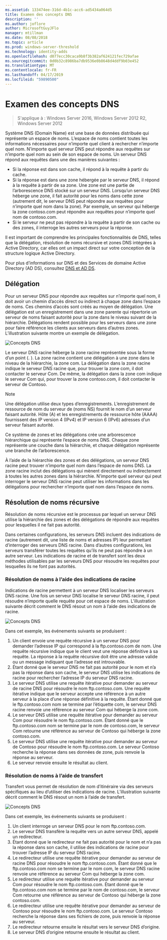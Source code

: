 ```yaml
---
ms.assetid: 133474ee-316d-4b1c-acc6-ad5434a064d5
title: Examen des concepts DNS
description: ''
ms.author: joflore
author: MicrosoftGuyJFlo
manager: mtillman
ms.date: 08/08/2018
ms.topic: article
ms.prod: windows-server-threshold
ms.technology: identity-adds
ms.openlocfilehash: d077ecc30caca9b8f3b382af624121fec729afae
ms.sourcegitcommit: 0d0b32c8986ba7db9536e0b8648d4ddf9b03e452
ms.translationtype: MT
ms.contentlocale: fr-FR
ms.lasthandoff: 04/17/2019
ms.locfileid: "59890500"
---
```

# <a name="reviewing-dns-concepts"></a>Examen des concepts DNS

>S'applique à : Windows Server 2016, Windows Server 2012 R2, Windows Server 2012

Système DNS (Domain Name) est une base de données distribuée qui représente un espace de noms. L’espace de noms contient toutes les informations nécessaires pour n’importe quel client à rechercher n’importe quel nom. N’importe quel serveur DNS peut répondre aux requêtes sur n’importe quel nom au sein de son espace de noms. Un serveur DNS répond aux requêtes dans une des manières suivantes :  
  
- Si la réponse est dans son cache, il répond à la requête à partir du cache.  
- Si la réponse est dans une zone hébergée par le serveur DNS, il répond à la requête à partir de sa zone. Une zone est une partie de l’arborescence DNS stocké sur un serveur DNS. Lorsqu’un serveur DNS héberge une zone, il fait autorité pour les noms dans cette zone (autrement dit, le serveur DNS peut répondre aux requêtes pour n’importe quel nom dans la zone). Par exemple, un serveur qui héberge la zone contoso.com peut répondre aux requêtes pour n’importe quel nom de contoso.com.  
- Si le serveur ne peut pas répondre à la requête à partir de son cache ou des zones, il interroge les autres serveurs pour la réponse.  

Il est important de comprendre les principales fonctionnalités de DNS, telles que la délégation, résolution de noms récursive et zones DNS intégrées à Active Directory, car elles ont un impact direct sur votre conception de la structure logique Active Directory.  
  
Pour plus d’informations sur DNS et des Services de domaine Active Directory (AD DS), consultez [DNS et AD DS](../../ad-ds/plan/DNS-and-AD-DS.md).  
  
## <a name="delegation"></a>Délégation

Pour un serveur DNS pour répondre aux requêtes sur n’importe quel nom, il doit avoir un chemin d’accès direct ou indirect à chaque zone dans l’espace de noms. Ces chemins d’accès sont créés au moyen de délégation. Une délégation est un enregistrement dans une zone parente qui répertorie un serveur de noms faisant autorité pour la zone dans le niveau suivant de la hiérarchie. Délégations rendent possible pour les serveurs dans une zone pour faire référence les clients aux serveurs dans d’autres zones. L’illustration suivante montre un exemple de délégation.  
  
![Concepts DNS](../../media/Reviewing-DNS-Concepts/0c24b576-d41a-4e5d-ad3d-6be81e095835.gif)  
  
Le serveur DNS racine héberge la zone racine représentée sous la forme d’un point (. ). La zone racine contient une délégation à une zone dans le niveau de la hiérarchie, la zone com. La délégation dans la zone racine indique le serveur DNS racine que, pour trouver la zone com, il doit contacter le serveur Com. De même, la délégation dans la zone com indique le serveur Com qui, pour trouver la zone contoso.com, il doit contacter le serveur de Contoso.  
  
> [!NOTE]  
> Une délégation utilise deux types d’enregistrements. L’enregistrement de ressource de nom du serveur de (noms NS) fournit le nom d’un serveur faisant autorité. Hôte (A) et les enregistrements de ressource hôte (AAAA) fournissent des IP version 4 (IPv4) et IP version 6 (IPv6) adresses d’un serveur faisant autorité.  
  
Ce système de zones et les délégations crée une arborescence hiérarchique qui représente l’espace de noms DNS. Chaque zone représente une couche dans la hiérarchie, et chaque délégation représente une branche de l’arborescence.  
  
À l’aide de la hiérarchie des zones et des délégations, un serveur DNS racine peut trouver n’importe quel nom dans l’espace de noms DNS. La zone racine inclut des délégations qui mènent directement ou indirectement à toutes les autres zones dans la hiérarchie. N’importe quel serveur qui peut interroger le serveur DNS racine peut utiliser les informations dans les délégations pour rechercher n’importe quel nom dans l’espace de noms.  
  
## <a name="recursive-name-resolution"></a>Résolution de noms récursive

Résolution de noms récursive est le processus par lequel un serveur DNS utilise la hiérarchie des zones et des délégations de répondre aux requêtes pour lesquelles il ne fait pas autorité.  
  
Dans certaines configurations, les serveurs DNS incluent des indications de racine (autrement dit, une liste de noms et adresses IP) leur permettant d’interroger des serveurs DNS racine. Dans d’autres configurations, les serveurs transférer toutes les requêtes qu’ils ne peut pas répondre à un autre serveur. Les indications de racine et de transfert sont les deux méthodes utilisables par les serveurs DNS pour résoudre les requêtes pour lesquelles ils ne font pas autorités.  
  
### <a name="resolving-names-by-using-root-hints"></a>Résolution de noms à l’aide des indications de racine

Indications de racine permettent à un serveur DNS localiser les serveurs DNS racine. Une fois un serveur DNS localise le serveur DNS racine, il peut résoudre n’importe quelle requête pour cet espace de noms. L’illustration suivante décrit comment le DNS résout un nom à l’aide des indications de racine.  
  
![Concepts DNS](../../media/Reviewing-DNS-Concepts/1c044845-b104-4262-a7af-474ba3558a85.gif)  
  
Dans cet exemple, les événements suivants se produisent :  
  
1. Un client envoie une requête récursive à un serveur DNS pour demander l’adresse IP qui correspond à la ftp.contoso.com de nom. Une requête récursive indique que le client veut une réponse définitive à sa requête. La réponse à la requête récursive doit être une adresse valide ou un message indiquant que l’adresse est introuvable.  
2. Étant donné que le serveur DNS ne fait pas autorité pour le nom et n’a pas la réponse dans son cache, le serveur DNS utilise les indications de racine pour rechercher l’adresse IP du serveur DNS racine.  
3. Le serveur DNS utilise une requête itérative pour demander au serveur de racine DNS pour résoudre le nom ftp.contoso.com. Une requête itérative indique que le serveur accepte une référence à un autre serveur à la place d’une réponse définitive à la requête. Étant donné que le ftp.contoso.com nom se termine par l’étiquette com, le serveur DNS racine renvoie une référence au serveur Com qui héberge la zone com.  
4. Le serveur DNS utilise une requête itérative pour demander au serveur Com pour résoudre le nom ftp.contoso.com. Étant donné que le ftp.contoso.com nom se termine par le nom de contoso.com, le serveur Com retourne une référence au serveur de Contoso qui héberge la zone contoso.com.  
5. Le serveur DNS utilise une requête itérative pour demander au serveur de Contoso pour résoudre le nom ftp.contoso.com. Le serveur Contoso recherche la réponse dans ses données de zone, puis renvoie la réponse au serveur.  
6. Le serveur renvoie ensuite le résultat au client.  
  
### <a name="resolving-names-by-using-forwarding"></a>Résolution de noms à l’aide de transfert

Transfert vous permet de résolution de nom d’itinéraire via des serveurs spécifiques au lieu d’utiliser des indications de racine. L’illustration suivante décrit comment le DNS résout un nom à l’aide de transfert.  
  
![Concepts DNS](../../media/Reviewing-DNS-Concepts/05bc2eb0-1033-4e53-ae30-244fa247d000.gif)  
  
Dans cet exemple, les événements suivants se produisent :  
  
1. Un client interroge un serveur DNS pour le nom ftp.contoso.com.  
2. Le serveur DNS transfère la requête vers un autre serveur DNS, appelé un redirecteur.  
3. Étant donné que le redirecteur ne fait pas autorité pour le nom et n’a pas la réponse dans son cache, il utilise des indications de racine pour trouver l’adresse IP du serveur DNS racine.  
4. Le redirecteur utilise une requête itérative pour demander au serveur de racine DNS pour résoudre le nom ftp.contoso.com. Étant donné que le ftp.contoso.com nom se termine par le nom com, le serveur DNS racine renvoie une référence au serveur Com qui héberge la zone com.  
5. Le redirecteur utilise une requête itérative pour demander au serveur Com pour résoudre le nom ftp.contoso.com. Étant donné que le ftp.contoso.com nom se termine par le nom de contoso.com, le serveur Com retourne une référence au serveur de Contoso qui héberge la zone contoso.com.  
6. Le redirecteur utilise une requête itérative pour demander au serveur de Contoso pour résoudre le nom ftp.contoso.com. Le serveur Contoso recherche la réponse dans ses fichiers de zone, puis renvoie la réponse au serveur.  
7. Le redirecteur retourne ensuite le résultat vers le serveur DNS d’origine.  
8. Le serveur DNS d’origine retourne ensuite le résultat au client.  
